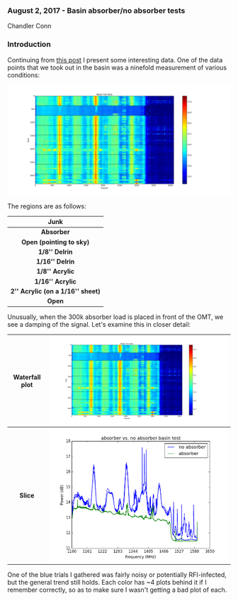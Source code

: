 ### August 2, 2017 - Basin absorber/no absorber tests
Chandler Conn

### Introduction
Continuing from [this post](postings/20170720_OMT_in_basin/index.md) I present some interesting data. One of the data points that we took out in the basin was a ninefold measurement of various conditions:

![alt-text](basin_waterfall.png)

The regions are as follows: 

|Junk|
|:---:|
|**Absorber**|
|**Open (pointing to sky)**|
|**1/8'' Delrin**|
|**1/16'' Delrin**|
|**1/8'' Acrylic**|
|**1/16'' Acrylic**|
|**2'' Acrylic (on a 1/16'' sheet)**|
|**Open**|

Unusually, when the 300k absorber load is placed in front of the OMT, we see a damping of the signal. Let's examine this in closer detail:

|Waterfall plot|![alt-text](basin_waterfall.png)|
|:---:|:---:|
|**Slice**|![alt-text](absorber_vs_no.png)|

One of the blue trials I gathered was fairly noisy or potentially RFI-infected, but the general trend still holds. Each color has ~4 plots behind it if I remember correctly, so as to make sure I wasn't getting a bad plot of each.
